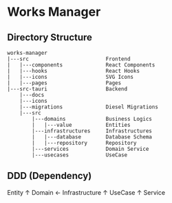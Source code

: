 # Works Manager

## Directory Structure

```plaintext
works-manager
|---src                         Frontend
|   |---components              React Components
|   |---hooks                   React Hooks
|   |---icons                   SVG Icons
|   |---pages                   Pages
|---src-tauri                   Backend
    |---docs
    |---icons
    |---migrations              Diesel Migrations
    |---src
        |---domains             Business Logics
        |   |---value           Entities
        |---infrastructures     Infrastructures
        |   |---database        Database Schema
        |   |---repository      Repository
        |---services            Domain Service
        |---usecases            UseCase
```

## DDD (Dependency)

Entity
↑
Domain ← Infrastructure
↑
UseCase
↑
Service
